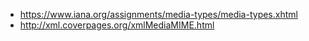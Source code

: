 * https://www.iana.org/assignments/media-types/media-types.xhtml
* http://xml.coverpages.org/xmlMediaMIME.html